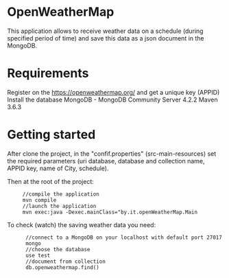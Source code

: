   # OpenWeatherMap
  This application allows to receive weather data on a schedule (during specified period of time) and save this data as a json document in the MongoDB.



  # Requirements

   Register on the <https://openweathermap.org/> and get a unique key (APPID)
   Install the database MongoDB - MongoDB Community Server 4.2.2
   Maven 3.6.3


  # Getting started

  After clone the project, in the "confif.properties" (src-main-resources) set the required parameters (uri database, database and collection name, APPID key, name of City, schedule).

  Then at the root of the project:
  ```
       //compile the application
       mvn compile
       //launch the application
       mvn exec:java -Dexec.mainClass="by.it.openWeatherMap.Main
  ```

  To check (watch) the saving weather data you need:
  ```
        //connect to a MongoDB on your localhost with default port 27017
        mongo
        //choose the database
        use test
        //document from collection
        db.openweathermap.find()
  ```

